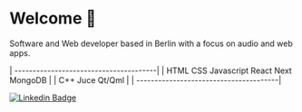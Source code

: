 # Welcome 👋

Software and Web developer based in Berlin with a focus on audio and web apps. 

| ---------------------------------------|
| HTML CSS Javascript React Next MongoDB |
| C++ Juce Qt/Qml                        |
| ---------------------------------------|
                                        



[![Linkedin Badge](https://img.shields.io/badge/-Wictorsson-blue?style=flat&logo=Linkedin&logoColor=white&link=https://www.linkedin.com/in/fredrik-wictorsson-276ab2180/)](https://www.linkedin.com/in/fredrik-wictorsson-276ab2180/)
